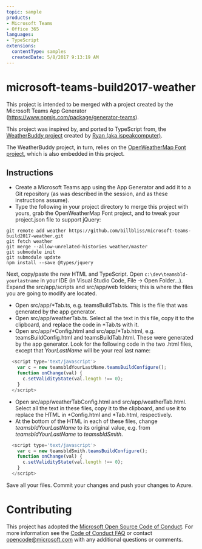 ```yaml
---
topic: sample
products:
- Microsoft Teams
- Office 365
languages:
- TypeScript
extensions:
  contentType: samples
  createdDate: 5/8/2017 9:13:19 AM
---
```

# microsoft-teams-build2017-weather

This project is intended to be merged with a project created by the Microsoft Teams App Generator (https://www.npmjs.com/package/generator-teams).

This project was inspired by, and ported to TypeScript from, the [WeatherBuddy project](https://github.com/ispeakcomputer/weather_webapp_javascript) created by [Ryan (aka ispeakcomputer)](https://github.com/ispeakcomputer). 

The WeatherBuddy project, in turn, relies on the [OpenWeatherMap Font project](http://websygen.github.io/owfont/), which is also embedded in this project.

## Instructions

* Create a Microsoft Teams app using the App Generator and add it to a Git repository (as was described in the session, and as these instructions assume).
* Type the following in your project directory to merge this project with yours, grab the OpenWeatherMap Font project, and to tweak your project.json file to support jQuery:
```
git remote add weather https://github.com/billbliss/microsoft-teams-build2017-weather.git
git fetch weather
git merge --allow-unrelated-histories weather/master
git submodule init
git submodule update
npm install --save @types/jquery
```
Next, copy/paste the new HTML and TypeScript. Open `c:\dev\teamsbld-yourlastname` in your IDE (in Visual Studio Code, File -> Open Folder...). Expand the src/app/scripts and src/app/web folders; this is where the files you are going to modify are located. 
* Open src/app/\*Tab.ts, e.g. teamsBuildTab.ts. This is the file that was generated by the app generator.
* Open src/app/weatherTab.ts. Select all the text in this file, copy it to the clipboard, and replace the code in \*Tab.ts with it.
* Open src/app/\*Config.html and src/app/\*Tab.html, e.g. teamsBuildConfig.html and teamsBuildTab.html. These were generated by the app generator. Look for the following code in the two .html files, except that *YourLastName* will be your real last name:

```javascript
  <script type='text/javascript'>
    var c = new teamsbldYourLastName.teamsBuildConfigure();
    function onChange(val) {
      c.setValidityState(val.length !== 0);
    }
  </script>
```
* Open src/app/weatherTabConfig.html and src/app/weatherTab.html. Select all the text in these files, copy it to the clipboard, and use it to replace the HTML in \*Config.html and \*Tab.html, respectively.
* At the bottom of the HTML in each of these files, change *teamsbldYourLastName* to its original value, e.g. from *teamsbldYourLastName* to *teamsbldSmith*.
```javascript
  <script type='text/javascript'>
    var c = new teamsbldSmith.teamsBuildConfigure();
    function onChange(val) {
      c.setValidityState(val.length !== 0);
    }
  </script>
```
Save all your files. Commit your changes and push your changes to Azure.

# Contributing

This project has adopted the [Microsoft Open Source Code of Conduct](https://opensource.microsoft.com/codeofconduct/). For more information see the [Code of Conduct FAQ](https://opensource.microsoft.com/codeofconduct/faq/) or contact [opencode@microsoft.com](mailto:opencode@microsoft.com) with any additional questions or comments.
